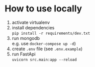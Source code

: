 # How to use locally

1. activate virtualenv
2. install dependencies \
`pip install -r requirements/dev.txt`
3. run mongodb \
e.g. use `docker-compose up -d`)
4. create `.env` file (see `.env.example`)
5. run FastApi \
`uvicorn src.main:app --reload`